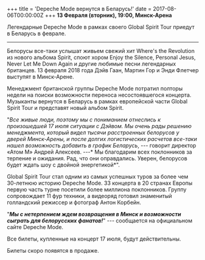 +++
title = 'Depeche Mode вернутся в Беларусь!'
date = 2017-08-06T00:00:00Z
+++
**13 Февраля (вторник), 19:00, Минск-Арена**

Легендарные Depeche Mode в рамках своего Global Spirit Tour приедут в Беларусь в феврале.

--------------------------------------------------------------------------------------------

Белорусы все-таки услышат живьем свежий хит Where's the Revolution из нового альбома Spirit, споют хором Enjoy the Silence, Personal Jesus, Never Let Me Down Again и другие любимые песни легендарных британцев. 13 февраля 2018 года Дэйв Гаан, Мартин Гор и Энди Флетчер выступят в Минск-Арене.

Менеджмент британской группы Depeche Mode потратил полторы недели на поиски возможности переноса несостоявшегося концерта. Музыканты вернутся в Беларусь в рамках европейской части Global Spirit Tour и представят новый альбом Spirit.

"*Все живые люди, поэтому мы с пониманием отнеслись к произошедшей 17 июля ситуации с Дэйвом. Мы очень рады решению менеджмента, который видел тысячи расстроенных белорусов у дверей Минск-Арены, и после долгих логистических расчетов все-таки нашел возможность добавить в график Беларусь*, --- говорит директор «Атом М» Андрей Алексеев. ---* Мы благодарим всех поклонников за терпение и ожидания. Рад, что они оправдались. Уверен, белорусов будет ждать шоу с двойной энергетикой*".

Global Spirit Tour стал одним из самых успешных туров за более чем 30-летнюю историю Depeche Mode. 33 концерта в 20 странах Европы первую часть турне посетили более миллиона поклонников. Группу сопровождает 11 фур техники, а видеоряд готовил знаменитый голландский режиссер и фотограф Антон Корбейн.

"***Мы с нетерпением ждем возвращения в Минск и возможности сыграть для белорусских фанатов!***" --- сообщается на официальном сайте Depeche Mode.

Все билеты, купленные на концерт 17 июля, будут действительны.

Билеты скоро появятся в продаже.